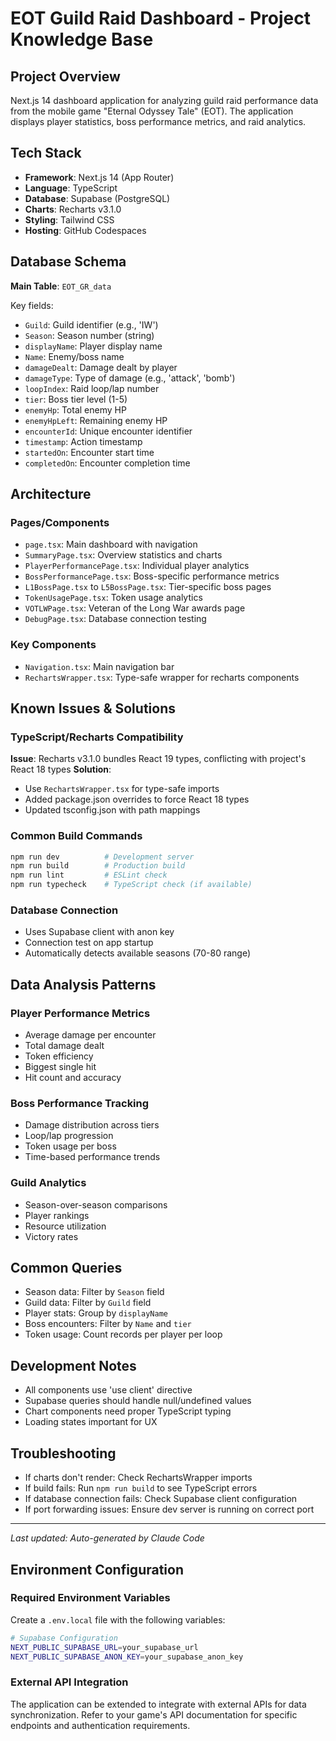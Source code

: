 # EOT Guild Raid Dashboard - Project Knowledge Base

## Project Overview
Next.js 14 dashboard application for analyzing guild raid performance data from the mobile game "Eternal Odyssey Tale" (EOT). The application displays player statistics, boss performance metrics, and raid analytics.

## Tech Stack
- **Framework**: Next.js 14 (App Router)
- **Language**: TypeScript
- **Database**: Supabase (PostgreSQL)
- **Charts**: Recharts v3.1.0
- **Styling**: Tailwind CSS
- **Hosting**: GitHub Codespaces

## Database Schema
**Main Table**: `EOT_GR_data`

Key fields:
- `Guild`: Guild identifier (e.g., 'IW')
- `Season`: Season number (string)
- `displayName`: Player display name
- `Name`: Enemy/boss name
- `damageDealt`: Damage dealt by player
- `damageType`: Type of damage (e.g., 'attack', 'bomb')
- `loopIndex`: Raid loop/lap number
- `tier`: Boss tier level (1-5)
- `enemyHp`: Total enemy HP
- `enemyHpLeft`: Remaining enemy HP
- `encounterId`: Unique encounter identifier
- `timestamp`: Action timestamp
- `startedOn`: Encounter start time
- `completedOn`: Encounter completion time

## Architecture

### Pages/Components
- `page.tsx`: Main dashboard with navigation
- `SummaryPage.tsx`: Overview statistics and charts
- `PlayerPerformancePage.tsx`: Individual player analytics
- `BossPerformancePage.tsx`: Boss-specific performance metrics
- `L1BossPage.tsx` to `L5BossPage.tsx`: Tier-specific boss pages
- `TokenUsagePage.tsx`: Token usage analytics
- `VOTLWPage.tsx`: Veteran of the Long War awards page
- `DebugPage.tsx`: Database connection testing

### Key Components
- `Navigation.tsx`: Main navigation bar
- `RechartsWrapper.tsx`: Type-safe wrapper for recharts components

## Known Issues & Solutions

### TypeScript/Recharts Compatibility
**Issue**: Recharts v3.1.0 bundles React 19 types, conflicting with project's React 18 types
**Solution**: 
- Use `RechartsWrapper.tsx` for type-safe imports
- Added package.json overrides to force React 18 types
- Updated tsconfig.json with path mappings

### Common Build Commands
```bash
npm run dev          # Development server
npm run build        # Production build
npm run lint         # ESLint check
npm run typecheck    # TypeScript check (if available)
```

### Database Connection
- Uses Supabase client with anon key
- Connection test on app startup
- Automatically detects available seasons (70-80 range)

## Data Analysis Patterns

### Player Performance Metrics
- Average damage per encounter
- Total damage dealt
- Token efficiency
- Biggest single hit
- Hit count and accuracy

### Boss Performance Tracking
- Damage distribution across tiers
- Loop/lap progression
- Token usage per boss
- Time-based performance trends

### Guild Analytics
- Season-over-season comparisons
- Player rankings
- Resource utilization
- Victory rates

## Common Queries
- Season data: Filter by `Season` field
- Guild data: Filter by `Guild` field
- Player stats: Group by `displayName`
- Boss encounters: Filter by `Name` and `tier`
- Token usage: Count records per player per loop

## Development Notes
- All components use 'use client' directive
- Supabase queries should handle null/undefined values
- Chart components need proper TypeScript typing
- Loading states important for UX

## Troubleshooting
- If charts don't render: Check RechartsWrapper imports
- If build fails: Run `npm run build` to see TypeScript errors
- If database connection fails: Check Supabase client configuration
- If port forwarding issues: Ensure dev server is running on correct port

---
*Last updated: Auto-generated by Claude Code*

## Environment Configuration

### Required Environment Variables

Create a `.env.local` file with the following variables:

```bash
# Supabase Configuration
NEXT_PUBLIC_SUPABASE_URL=your_supabase_url
NEXT_PUBLIC_SUPABASE_ANON_KEY=your_supabase_anon_key
```

### External API Integration

The application can be extended to integrate with external APIs for data synchronization. Refer to your game's API documentation for specific endpoints and authentication requirements.
